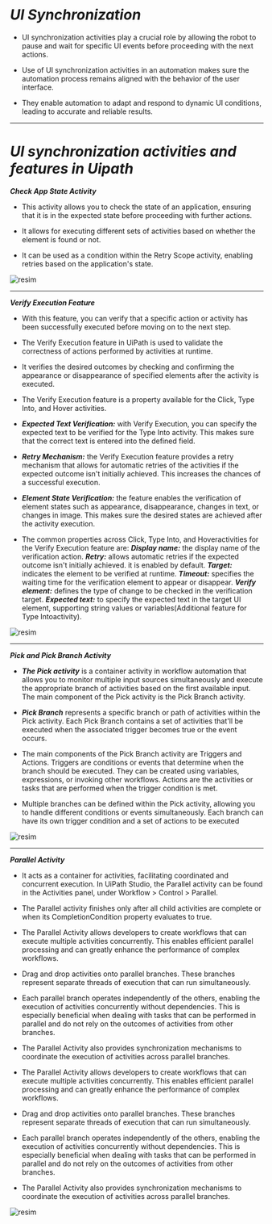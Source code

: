 # ***UI Synchronization***


- UI synchronization activities play a crucial role by allowing the robot to pause and wait for specific UI events before proceeding with the next actions. 


- Use of UI synchronization activities in an automation makes sure the automation process remains aligned with the behavior of the user interface.


- They enable automation to adapt and respond to dynamic UI conditions, leading to accurate and reliable results.  



----



# ***UI synchronization activities and features in Uipath***  



***Check App State Activity*** 



- This activity allows you to check the state of an application, ensuring that it is in the expected state before proceeding with further actions.

  
- It allows for executing different sets of activities based on whether the element is found or not.

- It can be used as a condition within the Retry Scope activity, enabling retries based on the application's state.

  

![resim](https://github.com/yaagmurss/AdvancedRPADeveloperCertificationTrainingNotes/assets/52479605/b8822579-3594-421f-b336-1a2020ae943e)




--------------------------




***Verify Execution Feature***  



- With this feature, you can verify that a specific action or activity has been successfully executed before moving on to the next step.


  
- The Verify Execution feature in UiPath is used to validate the correctness of actions performed by activities at runtime.

  

- It verifies the desired outcomes by checking and confirming the appearance or disappearance of specified elements after the activity is executed.

  

- The Verify Execution feature is a property available for the Click, Type Into, and Hover activities.

  

  
- ***Expected Text Verification:*** with Verify Execution, you can specify the expected text to be verified for the Type Into activity. This makes sure that the correct text is entered into the defined field.



- ***Retry Mechanism:*** the Verify Execution feature provides a retry mechanism that allows for automatic retries of the activities if the expected outcome isn't initially achieved. This increases the chances of a successful execution.




- ***Element State Verification:*** the feature enables the verification of element states such as appearance, disappearance, changes in text, or changes in image. This makes sure the desired states are achieved after the activity execution.


- The common properties across Click, Type Into, and Hoveractivities for the Verify Execution feature are:
         ***Display name:*** the display name of the verification action.
         ***Retry:*** allows automatic retries if the expected outcome isn't initially achieved. it is enabled by default.
         ***Target:*** indicates the element to be verified at runtime.
         ***Timeout:*** specifies the waiting time for the verification element to appear or disappear.
         ***Verify element:*** defines the type of change to be checked in the verification target.
         ***Expected text:*** to specify the expected text in the target UI element, supporting string values or variables(Additional feature for Type Intoactivity).


![resim](https://github.com/yaagmurss/AdvancedRPADeveloperCertificationTrainingNotes/assets/52479605/2ae876d7-2a07-4f81-a3ef-5e7be130b8e6)





------------------



***Pick and Pick Branch Activity*** 


- ***The Pick activity*** is a container activity in workflow automation that allows you to monitor multiple input sources simultaneously and execute the appropriate branch of activities based on the first available input. The main component of the Pick activity is the Pick Branch activity.


- ***Pick Branch*** represents a specific branch or path of activities within the Pick activity. Each Pick Branch contains a set of activities that'll be executed when the associated trigger becomes true or the event occurs.

  
- The main components of the Pick Branch activity are Triggers and Actions. Triggers are conditions or events that determine when the branch should be executed. They can be created using variables, expressions, or invoking other workflows. Actions are the activities or tasks that are performed when the trigger condition is met.


- Multiple branches can be defined within the Pick activity, allowing you to handle different conditions or events simultaneously. Each branch can have its own trigger condition and a set of actions to be executed




![resim](https://github.com/yaagmurss/AdvancedRPADeveloperCertificationTrainingNotes/assets/52479605/88e2ef49-2cdb-40d5-8594-885bd2c13b67)



------------------------------


***Parallel Activity***


- It acts as a container for activities, facilitating coordinated and concurrent execution. In UiPath Studio, the Parallel activity can be found in the Activities panel, under Workflow > Control > Parallel.


- The Parallel activity finishes only after all child activities are complete or when its CompletionCondition property evaluates to true.


- The Parallel Activity allows developers to create workflows that can execute multiple activities concurrently. This enables efficient parallel processing and can greatly enhance the performance of complex workflows.


- Drag and drop activities onto parallel branches. These branches represent separate threads of execution that can run simultaneously.  


- Each parallel branch operates independently of the others, enabling the execution of activities concurrently without dependencies. This is especially beneficial when dealing with tasks that can be performed in parallel and do not rely on the outcomes of activities from other branches.

  
- The Parallel Activity also provides synchronization mechanisms to coordinate the execution of activities across parallel branches.


- The Parallel Activity allows developers to create workflows that can execute multiple activities concurrently. This enables efficient parallel processing and can greatly enhance the performance of complex workflows.


- Drag and drop activities onto parallel branches. These branches represent separate threads of execution that can run simultaneously.  


- Each parallel branch operates independently of the others, enabling the execution of activities concurrently without dependencies. This is especially beneficial when dealing with tasks that can be performed in parallel and do not rely on the outcomes of activities from other branches. 


- The Parallel Activity also provides synchronization mechanisms to coordinate the execution of activities across parallel branches.


![resim](https://github.com/yaagmurss/AdvancedRPADeveloperCertificationTrainingNotes/assets/52479605/55a083ef-89f1-49cf-9f12-a2ff526cede2)

